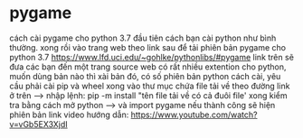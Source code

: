 # pygame
cách cài pygame cho python 3.7
đầu tiên cách bạn cài python như bình thường.
xong rồi vào trang web theo link sau để tải phiên bản pygame cho python 3.7 https://www.lfd.uci.edu/~gohlke/pythonlibs/#pygame
link trên sẽ đưa các bạn đến một trang source web có rất nhiều extention cho python, muốn dùng bản nào thì xài bản đó, có số phiên
bản python
cách cài, yêu cầu phải cài pip và wheel
xong vào thư mục chứa file tải về theo đường link ở trên --> nhập lệnh: pip -m install "tên file tải về có cả đuôi file'
xong kiểm tra bằng cách mở python --> và import pygame nếu thành công sẽ hiện phiên bản
link video hướng dẫn: https://www.youtube.com/watch?v=vGb5EX3XjdI
